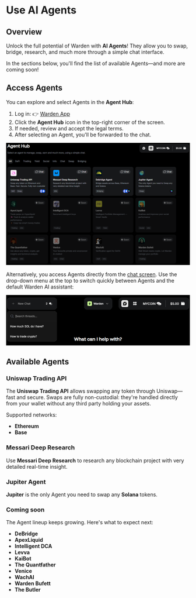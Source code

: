 ﻿---
sidebar_position: 6
---

# Use AI Agents

## Overview

Unlock the full potential of Warden with **AI Agents**! They allow you to swap, bridge, research, and much more through a simple chat interface.

In the sections below, you'll find the list of available Agents—and more are coming soon!

## Access Agents

You can explore and select Agents in the **Agent Hub**:

1. Log in: 👉 [Warden App](https://app.wardenprotocol.org)
2. Click the **Agent Hub** icon in the top-right corner of the screen.
3. If needed, review and accept the legal terms.
4. After selecting an Agent, you'll be forwarded to the chat.

![The Agent Hub in the Warden App](../../static/img/warden-app/use-ai-agents-1.png)

Alternatively, you access Agents directly from the [chat screen](use-the-chat). Use the drop-down menu at the top to switch quickly between Agents and the default Warden AI assistant:

![Manage AI chats the Warden App](../../static/img/warden-app/use-the-chat-2.png)

## Available Agents

### Uniswap Trading API

The **Uniswap Trading API** allows swapping any token through Uniswap—fast and secure. Swaps are fully non-custodial: they're handled directly from your wallet without any third party holding your assets.

Supported networks:

- **Ethereum**
- **Base**

### Messari Deep Research

Use **Messari Deep Research** to research any blockchain project with very detailed real-time insight.

### Jupiter Agent

**Jupiter** is the only Agent you need to swap any **Solana** tokens.

### Coming soon

The Agent lineup keeps growing. Here's what to expect next:

- **DeBridge**
- **ApexLiquid**
- **Intelligent DCA**
- **Levva**
- **KaiBot**
- **The Quantfather**
- **Venice**
- **WachAI**
- **Warden Bufett**
- **The Butler**
